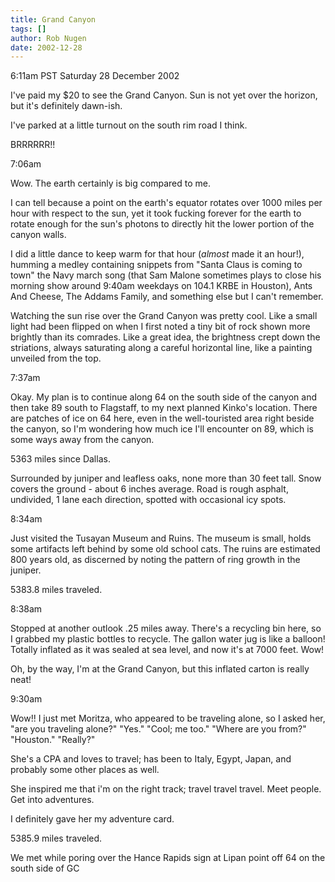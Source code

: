 ```yaml
---
title: Grand Canyon
tags: []
author: Rob Nugen
date: 2002-12-28
---
```


<p class=date>6:11am PST Saturday 28 December 2002</p>

<p>I've paid my $20 to see the Grand Canyon.  Sun is not yet over the
horizon, but it's definitely dawn-ish.</p>

<p>I've parked at a little turnout on the south rim road I think.</p>

<p>BRRRRRR!!</p>

<p class=date>7:06am</p>

<p>Wow.  The earth certainly is big compared to me.</p>

<p>I can tell because a point on the earth's equator rotates over 1000
miles per hour with respect to the sun, yet it took fucking forever
for the earth to rotate enough for the sun's photons to directly hit
the lower portion of the canyon walls.</p>

<p>I did a little dance to keep warm for that hour (<em>almost</em>
made it an hour!), humming a medley containing snippets from "Santa
Claus is coming to town" the Navy march song (that Sam Malone
sometimes plays to close his morning show around 9:40am weekdays on
104.1 KRBE in Houston), Ants And Cheese, The Addams Family, and
something else but I can't remember.</p>

<p>Watching the sun rise over the Grand Canyon was pretty cool.  Like
a small light had been flipped on when I first noted a tiny bit of
rock shown more brightly than its comrades.  Like a great idea, the
brightness crept down the striations, always saturating along a
careful horizontal line, like a painting unveiled from the top.</p>

<p class=date>7:37am</p>

<p>Okay.  My plan is to continue along 64 on the south side of the
canyon and then take 89 south to Flagstaff, to my next planned Kinko's
location.  There are patches of ice on 64 here, even in the
well-touristed area right beside the canyon, so I'm wondering how much
ice I'll encounter on 89, which is some ways away from the canyon.</p>

<p>5363 miles since Dallas.</p>

<p>Surrounded by juniper and leafless oaks, none more than 30 feet
tall.  Snow covers the ground - about 6 inches average.  Road is rough
asphalt, undivided, 1 lane each direction, spotted with occasional icy
spots.</p>

<p class=date>8:34am</p>

<p>Just visited the Tusayan Museum and Ruins.  The museum is small,
holds some artifacts left behind by some old school cats.  The ruins
are estimated 800 years old, as discerned by noting the pattern of
ring growth in the juniper.</p>

<p>5383.8 miles traveled.</p>

<p class=date>8:38am</p>

<p>Stopped at another outlook .25 miles away.  There's a recycling bin
here, so I grabbed my plastic bottles to recycle.  The gallon water
jug is like a balloon!  Totally inflated as it was sealed at sea
level, and now it's at 7000 feet.  Wow!</p>

<p>Oh, by the way, I'm at the Grand Canyon, but this inflated carton
is really neat!</p>

<p class=date>9:30am</p>

<p>Wow!!  I just met Moritza, who appeared to be traveling alone, so I
asked her, "are you traveling alone?"  "Yes."  "Cool; me too."  "Where
are you from?"  "Houston."  "Really?"</p>

<p>She's a CPA and loves to travel; has been to Italy, Egypt, Japan,
and probably some other places as well.</p>

<p>She inspired me that i'm on the right track; travel travel travel.
Meet people.  Get into adventures.</p>

<p>I definitely gave her my adventure card.</p>

<p>5385.9 miles traveled.</p>
<p>We met while poring over the Hance Rapids sign at Lipan point off
64 on the south side of GC</p>


